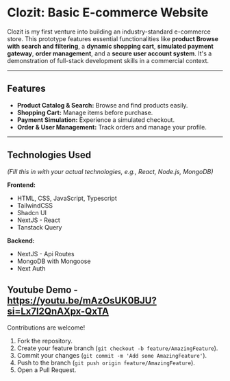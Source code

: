 # Clozit: Basic E-commerce Website

Clozit is my first venture into building an industry-standard e-commerce store. This prototype features essential functionalities like **product Browse with search and filtering**, a **dynamic shopping cart**, **simulated payment gateway**, **order management**, and a **secure user account system**. It's a demonstration of full-stack development skills in a commercial context.

---

## Features

* **Product Catalog & Search:** Browse and find products easily.
* **Shopping Cart:** Manage items before purchase.
* **Payment Simulation:** Experience a simulated checkout.
* **Order & User Management:** Track orders and manage your profile.

---

## Technologies Used

*(Fill this in with your actual technologies, e.g., React, Node.js, MongoDB)*

**Frontend:**
* HTML, CSS, JavaScript, Typescript
* TailwindCSS
* Shadcn UI
* NextJS - React
* Tanstack Query

**Backend:**
* NextJS - Api Routes
* MongoDB with Mongoose
* Next Auth

## Youtube Demo - https://youtu.be/mAzOsUK0BJU?si=Lx7l2QnAXpx-QxTA

Contributions are welcome!

1.  Fork the repository.
2.  Create your feature branch (`git checkout -b feature/AmazingFeature`).
3.  Commit your changes (`git commit -m 'Add some AmazingFeature'`).
4.  Push to the branch (`git push origin feature/AmazingFeature`).
5.  Open a Pull Request.
